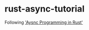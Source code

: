 # rust-async-tutorial
Following ['Aysnc Programming in Rust'](https://rust-lang.github.io/async-book/01_getting_started/01_chapter.html)
